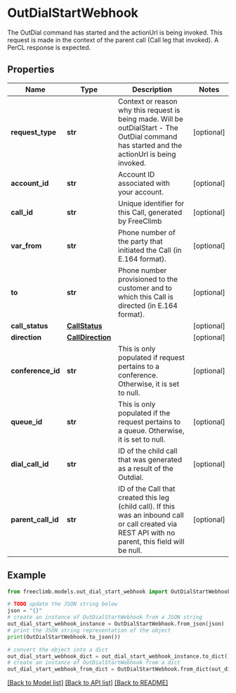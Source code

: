 # OutDialStartWebhook

The OutDial command has started and the actionUrl is being invoked. This request is made in the context of the parent call (Call leg that invoked). A PerCL response is expected.

## Properties

Name | Type | Description | Notes
------------ | ------------- | ------------- | -------------
**request_type** | **str** | Context or reason why this request is being made. Will be outDialStart - The OutDial command has started and the actionUrl is being invoked. | [optional] 
**account_id** | **str** | Account ID associated with your account. | [optional] 
**call_id** | **str** | Unique identifier for this Call, generated by FreeClimb | [optional] 
**var_from** | **str** | Phone number of the party that initiated the Call (in E.164 format). | [optional] 
**to** | **str** | Phone number provisioned to the customer and to which this Call is directed (in E.164 format). | [optional] 
**call_status** | [**CallStatus**](CallStatus.md) |  | [optional] 
**direction** | [**CallDirection**](CallDirection.md) |  | [optional] 
**conference_id** | **str** | This is only populated if request pertains to a conference. Otherwise, it is set to null. | [optional] 
**queue_id** | **str** | This is only populated if the request pertains to a queue. Otherwise, it is set to null. | [optional] 
**dial_call_id** | **str** | ID of the child call that was generated as a result of the Outdial. | [optional] 
**parent_call_id** | **str** | ID of the Call that created this leg (child call). If this was an inbound call or call created via REST API with no parent, this field will be null. | [optional] 

## Example

```python
from freeclimb.models.out_dial_start_webhook import OutDialStartWebhook

# TODO update the JSON string below
json = "{}"
# create an instance of OutDialStartWebhook from a JSON string
out_dial_start_webhook_instance = OutDialStartWebhook.from_json(json)
# print the JSON string representation of the object
print(OutDialStartWebhook.to_json())

# convert the object into a dict
out_dial_start_webhook_dict = out_dial_start_webhook_instance.to_dict()
# create an instance of OutDialStartWebhook from a dict
out_dial_start_webhook_from_dict = OutDialStartWebhook.from_dict(out_dial_start_webhook_dict)
```
[[Back to Model list]](../README.md#documentation-for-models) [[Back to API list]](../README.md#documentation-for-api-endpoints) [[Back to README]](../README.md)


